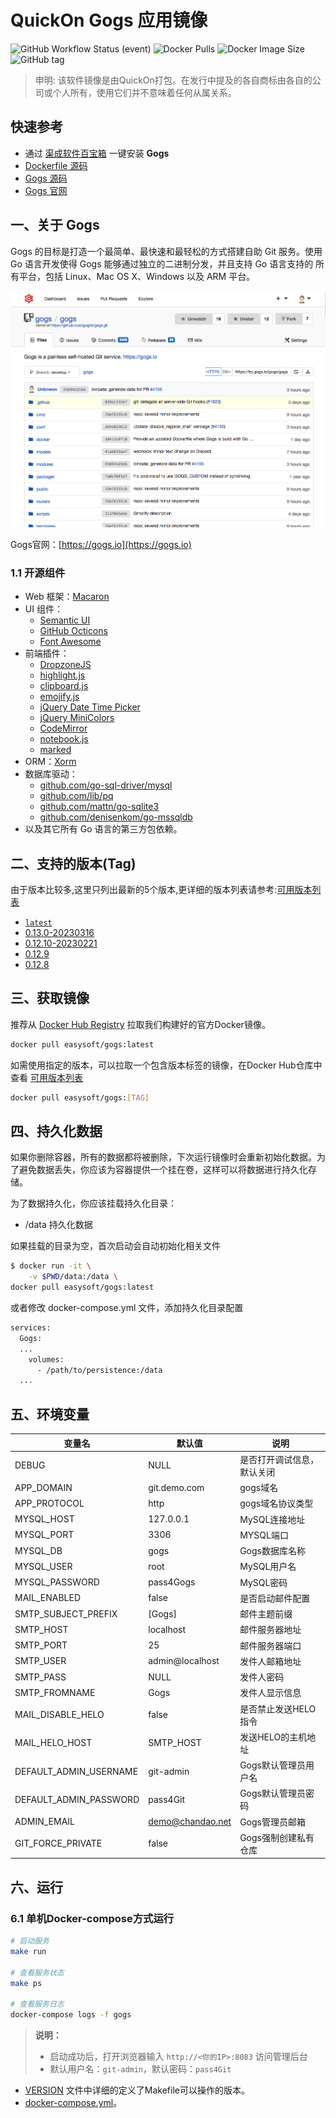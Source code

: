 # QuickOn Gogs 应用镜像

![GitHub Workflow Status (event)](https://img.shields.io/github/workflow/status/quicklyon/gogs-docker/build?style=flat-square)
![Docker Pulls](https://img.shields.io/docker/pulls/easysoft/gogs?style=flat-square)
![Docker Image Size](https://img.shields.io/docker/image-size/easysoft/gogs?style=flat-square)
![GitHub tag](https://img.shields.io/github/v/tag/quicklyon/gogs-docker?style=flat-square)

> 申明: 该软件镜像是由QuickOn打包。在发行中提及的各自商标由各自的公司或个人所有，使用它们并不意味着任何从属关系。

## 快速参考

- 通过 [渠成软件百宝箱](https://www.qucheng.com/app-install/install-gogs-127.html) 一键安装 **Gogs**
- [Dockerfile 源码](https://github.com/quicklyon/gogs-docker)
- [Gogs 源码](https://github.com/gogs/gogs)
- [Gogs 官网](https://gogs.io)

## 一、关于 Gogs

Gogs 的目标是打造一个最简单、最快速和最轻松的方式搭建自助 Git 服务。使用 Go 语言开发使得 Gogs 能够通过独立的二进制分发，并且支持 Go 语言支持的 所有平台，包括 Linux、Mac OS X、Windows 以及 ARM 平台。

![screenshots](https://raw.githubusercontent.com/quicklyon/gogs-docker/master/.template/screenshot.png)

Gogs官网：[https://gogs.io](https://gogs.io)


### 1.1 开源组件

- Web 框架：[Macaron](http://go-macaron.com)
- UI 组件：
  - [Semantic UI](http://semantic-ui.com/)
  - [GitHub Octicons](https://octicons.github.com/)
  - [Font Awesome](http://fontawesome.io/)
- 前端插件：
  - [DropzoneJS](http://www.dropzonejs.com/)
  - [highlight.js](https://highlightjs.org/)
  - [clipboard.js](https://zenorocha.github.io/clipboard.js/)
  - [emojify.js](https://github.com/Ranks/emojify.js)
  - [jQuery Date Time Picker](https://github.com/xdan/datetimepicker)
  - [jQuery MiniColors](https://github.com/claviska/jquery-minicolors)
  - [CodeMirror](https://codemirror.net/)
  - [notebook.js](https://github.com/jsvine/notebookjs)
  - [marked](https://github.com/chjj/marked)
- ORM：[Xorm](https://github.com/go-xorm/xorm)
- 数据库驱动：
  - [github.com/go-sql-driver/mysql](https://github.com/go-sql-driver/mysql)
  - [github.com/lib/pq](https://github.com/lib/pq)
  - [github.com/mattn/go-sqlite3](https://github.com/mattn/go-sqlite3)
  - [github.com/denisenkom/go-mssqldb](https://github.com/denisenkom/go-mssqldb)
- 以及其它所有 Go 语言的第三方包依赖。

## 二、支持的版本(Tag)

由于版本比较多,这里只列出最新的5个版本,更详细的版本列表请参考:[可用版本列表](https://hub.docker.com/r/easysoft/gogs/tags/)

- [`latest`](https://github.com/gogs/gogs/releases)
- [0.13.0-20230316](https://github.com/gogs/gogs/releases/tag/v0.13.0)
- [0.12.10-20230221](https://github.com/gogs/gogs/releases/tag/v0.12.10)
- [0.12.9](https://github.com/gogs/gogs/releases/tag/v0.12.9)
- [0.12.8](https://github.com/gogs/gogs/releases/tag/v0.12.8)

## 三、获取镜像

推荐从 [Docker Hub Registry](https://hub.docker.com/r/easysoft/gogs) 拉取我们构建好的官方Docker镜像。

```bash
docker pull easysoft/gogs:latest
```

如需使用指定的版本，可以拉取一个包含版本标签的镜像，在Docker Hub仓库中查看 [可用版本列表](https://hub.docker.com/r/easysoft/gogs/tags/)

```bash
docker pull easysoft/gogs:[TAG]
```

## 四、持久化数据

如果你删除容器，所有的数据都将被删除，下次运行镜像时会重新初始化数据。为了避免数据丢失，你应该为容器提供一个挂在卷，这样可以将数据进行持久化存储。

为了数据持久化，你应该挂载持久化目录：

- /data 持久化数据

如果挂载的目录为空，首次启动会自动初始化相关文件

```bash
$ docker run -it \
    -v $PWD/data:/data \
docker pull easysoft/gogs:latest
```

或者修改 docker-compose.yml 文件，添加持久化目录配置

```bash
services:
  Gogs:
  ...
    volumes:
      - /path/to/persistence:/data
  ...
```

## 五、环境变量

| 变量名           | 默认值        | 说明                                |
| ---------------- | ------------- | ----------------------------------|
| DEBUG                  | NULL              | 是否打开调试信息，默认关闭  |
| APP_DOMAIN             | git.demo.com      | gogs域名                 |
| APP_PROTOCOL           | http              | gogs域名协议类型          |
| MYSQL_HOST             | 127.0.0.1         | MySQL连接地址             |
| MYSQL_PORT             | 3306              | MYSQL端口                |
| MYSQL_DB               | gogs              | Gogs数据库名称            |
| MYSQL_USER             | root              | MySQL用户名              |
| MYSQL_PASSWORD         | pass4Gogs         | MySQL密码                |
| MAIL_ENABLED           | false             | 是否启动邮件配置                |
| SMTP_SUBJECT_PREFIX    | [Gogs]            | 邮件主题前缀            |
| SMTP_HOST              | localhost         | 邮件服务器地址            |
| SMTP_PORT              | 25                | 邮件服务器端口            |
| SMTP_USER              | admin@localhost   | 发件人邮箱地址            |
| SMTP_PASS              | NULL              | 发件人密码            |
| SMTP_FROMNAME          | Gogs              | 发件人显示信息           |
| MAIL_DISABLE_HELO      | false             | 是否禁止发送HELO指令     |
| MAIL_HELO_HOST         | SMTP_HOST         | 发送HELO的主机地址     |
| DEFAULT_ADMIN_USERNAME | git-admin         | Gogs默认管理员用户名       |
| DEFAULT_ADMIN_PASSWORD | pass4Git          | Gogs默认管理员密码         |
| ADMIN_EMAIL            | demo@chandao.net  | Gogs管理员邮箱            |
| GIT_FORCE_PRIVATE      | false             | Gogs强制创建私有仓库       |

## 六、运行

### 6.1 单机Docker-compose方式运行

```bash
# 启动服务
make run

# 查看服务状态
make ps

# 查看服务日志
docker-compose logs -f gogs

```
> **说明：**
>
> - 启动成功后，打开浏览器输入 `http://<你的IP>:8083` 访问管理后台
> - 默认用户名：`git-admin`，默认密码：`pass4Git`
- [VERSION](https://github.com/quicklyon/gogs-docker/blob/main/VERSION) 文件中详细的定义了Makefile可以操作的版本。
- [docker-compose.yml](https://github.com/quicklyon/gogs-docker/blob/main/docker-compose.yml)。